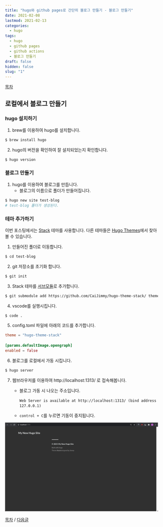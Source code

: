 ```yaml
---
title: "hugo와 github pages로 간단히 블로그 만들기 - 블로그 만들기"
date: 2021-02-08
lastmod: 2021-02-13
categories:
  - hugo
tags:
  - hugo
  - github pages
  - github actions
  - 블로그 만들기
draft: false
hidden: false
slug: "1"
---
```


[목차](../index/)

## 로컬에서 블로그 만들기

### hugo 설치하기

1. brew를 이용하여 hugo를 설치합니다.

```bash
$ brew install hugo
```

2. hugo의 버전을 확인하여 잘 설치되었는지 확인합니다.

```bash
$ hugo version
```

### 블로그 만들기

1. hugo를 이용하여 블로그를 만듭니다.
   - 블로그의 이름으로 폴더가 만들어집니다.

```bash
$ hugo new site test-blog
# test-blog 폴더가 생성된다.
```

### 테마 추가하기

이번 포스팅에서는 [Stack](https://themes.gohugo.io/hugo-theme-stack/) 테마를 사용합니다. 다른 테마들은 [Hugo Themes](https://themes.gohugo.io/)에서 찾아볼 수 있습니다.

1. 만들어진 폴더로 이동합니다.

```bash
$ cd test-blog
```

2. git 저장소를 초기화 합니다.

```bash
$ git init
```

3. Stack 테마를 [서브모듈](https://git-scm.com/book/ko/v2/Git-%EB%8F%84%EA%B5%AC-%EC%84%9C%EB%B8%8C%EB%AA%A8%EB%93%88)로 추가합니다.

```bash
$ git submodule add https://github.com/CaiJimmy/hugo-theme-stack/ themes/hugo-theme-stack
```

4. vscode를 실행시킵니다.

```bash
$ code .
```

5. config.toml 파일에 아래의 코드를 추가합니다.

```toml
theme = "hugo-theme-stack"

[params.defaultImage.opengraph]
enabled = false
```

6. 블로그를 로컬에서 가동 시킵니다.

```bash
$ hugo server
```

7. 웹브라우저를 이용하여 http://localhost:1313/ 로 접속해봅니다.
   - 블로그 가동 시 나오는 주소입니다.
    
     `Web Server is available at http://localhost:1313/ (bind address 127.0.0.1)`

   - `control + C`를 누르면 기동이 중지됩니다.

![](1.png)

[목차](../index/) / [다음글](../2)
